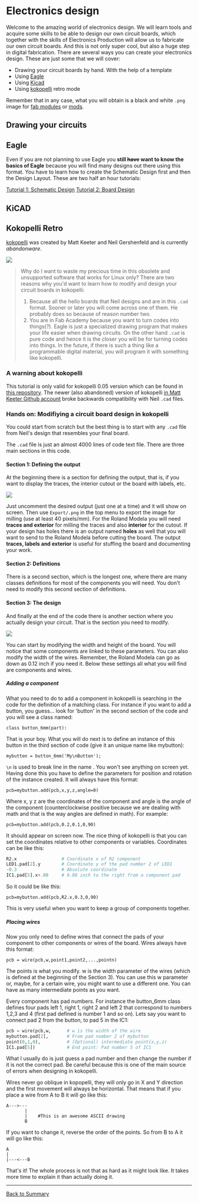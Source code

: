 # Electronics design
Welcome to the amazing world of electronics design. We will learn tools and acquire some skills to be able to design our own circuit boards, which together with the skills of Electronics Production will allow us to fabricate our own circuit boards. And this is not only super cool, but also a huge step in digital fabrication. There are several ways you can create your electronics design. These are just some that we will cover:
* Drawing your circuit boards by hand. With the help of a template
* Using [Eagle](https://www.autodesk.com/products/eagle/overview)
* Using [Kicad](http://kicad-pcb.org/)
* Using [kokopelli](https://github.com/TheBeachLab/kokoretro) retro mode

Remember that in any case, what you will obtain is a black and white `.png` image for [fab modules](http://fabmodules.org) or [mods](http://mods.cba.mit.edu).

## Drawing your circuits


## Eagle
Even if you are not planning to use Eagle you **still ~~have~~ want to know the basics of Eagle** because you will find many designs out there using this format. You have to learn how to create the Schematic Design first and then the Design Layout. These are two half an hour tutorials:

[Tutorial 1: Schematic Design](https://www.youtube.com/watch?v=1AXwjZoyNno)
[Tutorial 2: Board Design](https://www.youtube.com/watch?v=CCTs0mNXY24)

## KiCAD

## Kokopelli Retro

[kokopelli](https://www.mattkeeter.com/projects/kokopelli/) was created by Matt Keeter and Neil Gershenfeld and is currently *abandonware*.

![](img/elecdesign/kokogear.png)

> Why do I want to waste my precious time in this obsolete and unsupported software that works for Linux only?  There are two reasons why you'd want to learn how to modify and design your circuit boards in kokopelli:
> 1. Because all the hello boards that Neil designs and are in this `.cad` format. Sooner or later you will come across one of them. He probably does so because of reason number two.
> 2. You are in Fab Academy because you want to turn codes into things(?). Eagle is just a specialized drawing program that makes your life easier when drawing circuits. On the other hand `.cad` is pure code and hence it is the closer you will be for turning codes into things. In the future, if there is such a thing like a programmable digital material, you will program it with something like kokopelli.

### A warning about kokopelli

This tutorial is only valid for kokopelli 0.05 version which can be found in [this repository](https://github.com/TheBeachLab/kokoretro). The newer (also abandoned) version of kokopelli [in Matt Keeter Github account](https://github.com/mkeeter/kokopelli) broke backwards compatibility with Neil `.cad` files.

### Hands on: Modifiying a circuit board design in kokopelli

You could start from scratch but the best thing is to start with any `.cad` file from Neil's design that resembles your final board.

The `.cad` file is just an almost 4000 lines of code text file. There are three main sections in this code.

#### Section 1: Defining the output

At the beginning there is a section for defining the output, that is, if you want to display the traces, the interior cutout or the board with labels, etc.

![](img/elecdesign/101_sec1.png)

Just uncomment the desired output (just one at a time) and it will show on screen. Then use `Export/.png` in the top menu to export the image for milling (use at least 40 pixels/mm). For the Roland Modela you will need **traces and exterior** for milling the traces and also **interior** for the cutout. If your design has holes there is an output named **holes** as well that you will want to send to the Roland Modela before cutting the board. The output **traces, labels and exterior** is useful for stuffing the board and documenting your work.

#### Section 2: Definitions

There is a second section, which is the longest one, where there are many classes definitions for most of the components you will need. You don't need to modify this second section of definitions.

#### Section 3: The design

And finally at the end of the code there is another section where you actually design your circuit. That is the section you need to modify.

![](img/elecdesign/101_sec3.png)

You can start by modifying the width and height of the board. You will notice that some components are linked to these parameters. You can also modify the width of the wires. Remember, the Roland Modela can go as down as 0.12 inch if you need it. Below these settings all what you will find are components and wires.

##### Adding a component

What you need to do to add a component in kokopelli is searching in the code for the definition of a matching class. For instance if you want to add a button, you guess... look for 'button' in the second section of the code and you will see a class named:

`class button_6mm(part):`

That is your boy. What you will do next is to define an instance of this button in the third section of code (give it an unique name like mybutton):

`mybutton = button_6mm('My\nButton');`

`\n` is used to break line in the name . You won't see anything on screen yet. Having done this you have to define the parameters for position and rotation of the instance created. It will always have this format:

`pcb=mybutton.add(pcb,x,y,z,angle=0)`

Where x, y z are the coordinates of the component and angle is the angle of the component (counterclockwise positive because we are dealing with math and that is the way angles are defined in math). For example:

`pcb=mybutton.add(pcb,0.2,0.1,0,90)`

It should appear on screen now. The nice thing of kokopelli is that you can set the coordinates relative to other components or variables. Coordinates can be like this:
```python
R2.x                 # Coordinate x of R2 component
LED1.pad[2].y        # Coordinate y of the pad number 2 of LED1
-0.3                 # Absolute coordinate
IC1.pad[5].x+.08     # 0.08 inch to the right from a component pad
```
So it could be like this:

`pcb=mybutton.add(pcb,R2.x,0.3,0,90)`

This is very useful when you want to keep a group of components together.

##### Placing wires

Now you only need to define wires that connect the pads of your component to other components or wires of the board. Wires always have this format:

`pcb = wire(pcb,w,point1,point2,...,pointn)`

The points is what you modify. w is the width parameter of the wires (which is defined at the beginning of the Section 3). You can use this w parameter or, maybe, for a certain wire, you might want to use a different one. You can have as many intermediate points as you want.

Every component has pad numbers. For instance the button_6mm class defines four pads left 1, right 1, right 2 and left 2 that correspond to numbers 1,2,3 and 4 (first pad defined is number 1 and so on). Lets say you want to connect pad 2 from the button, to pad 5 in the IC1:
```python
pcb = wire(pcb,w,      # w is the width of the wire
mybutton.pad[2],       # From pad number 2 of mybutton
point(0,1,0),          # (Optional) intermediate point(x,y,z)
IC1.pad[5])            # End point: Pad number 5 of IC1
```
What I usually do is just guess a pad number and then change the number if it is not the correct pad. Be careful because this is one of the main source of errors when designing in kokopelli.

Wires never go oblique in kopopelli, they will only go in X and Y direction and the first movement will always be horizontal. That means that if you place a wire from A to B it will go like this:
```
A--->---
       |
       |    #This is an awesome ASCII drawing
       B
```
If you want to change it, reverse the order of the points. So from B to A it will go like this:
```
A
|
|---<---B
```
That's it! The whole process is not that as hard as it might look like. It takes more time to explain it than actually doing it.

---
[Back to Summary](../summary.md)
